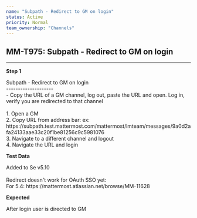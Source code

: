 ```yaml
---
name: "Subpath - Redirect to GM on login"
status: Active
priority: Normal
team_ownership: "Channels"
---
```


## MM-T975: Subpath - Redirect to GM on login

---

**Step 1**

Subpath - Redirect to GM on login\
\--------------------\
\- Copy the URL of a GM channel, log out, paste the URL and open. Log in, verify you are redirected to that channel\
\
1\. Open a GM\
2\. Copy URL from address bar: ex: https\://subpath.test.mattermost.com/mattermost/lmteam/messages/9a0d2afa24133aae33c20f1be81256c9c5981076\
3\. Navigate to a different channel and logout\
4\. Navigate the URL and login

**Test Data**

Added to Se v5.10\
\
Redirect doesn't work for OAuth SSO yet:\
For 5.4: https\://mattermost.atlassian.net/browse/MM-11628

**Expected**

After login user is directed to GM
